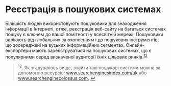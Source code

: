 # Реєстрація в пошукових системах

Більшість людей використовують пошуковики для знаходження інформації в Інтернеті, отже, реєстрація веб-сайту на багатьох системах пошуку є ключем до вашої помітності у всесвітній мережі. Пошуковики варіюють від глобальних за охопленням і до пошукових інструментів, що зосереджені на вузьких інформаційних сегментах. Онлайн-експортери мають зареєструватися на пошукових системах, що є популярними серед визначеної аудиторії їхніх цільових ринків.<sup><a href="#fn_12" id="reffn_12">12</a></sup>

<blockquote id="fn_12">
<sup>12</sup>. Як згадувалось вище, знайти такі пошукові системи можна за допомогою ресурсів: <a href="www.searchenginesindex.com/uk">www.searchenginesindex.com/uk</a> або <a href="www.searchenginecolossus.com">www.searchenginecolossus.com.</a> <a href="#reffn_12" title="Jump back to footnote [12] in the text."> ↩</a>
</blockquote>